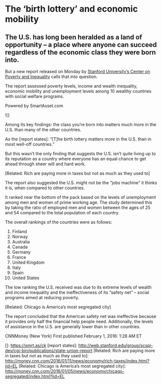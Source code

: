 # The ‘birth lottery’ and economic mobility

## The U.S. has long been heralded as a land of opportunity – a place where anyone can succeed regardless of the economic class they were born into.

But a new report released on Monday by [Stanford University’s Center on Poverty and Inequality] calls that into question.

The report assessed poverty levels, income and wealth inequality, economic mobility and unemployment levels among 10 wealthy countries with social welfare programs.

Powered by SmartAsset.com

![]

Among its key findings: the class you’re born into matters much more in the U.S. than many of the other countries.

As the [report states]: “\[T\]he birth lottery matters more in the U.S. than in most well-off countries.”

But this wasn’t the only finding that suggests the U.S. isn’t quite living up to its reputation as a country where everyone has an equal chance to get ahead through sheer will and hard work.

[Related: Rich are paying more in taxes but not as much as they used to]

The report also suggested the U.S. might not be the “jobs machine” it thinks it is, when compared to other countries.

It ranked near the bottom of the pack based on the levels of unemployment among men and women of prime working age. The study determined this by taking the ratio of employed men and women between the ages of 25 and 54 compared to the total population of each country.

The overall rankings of the countries were as follows:  
1. Finland   
2. Norway  
3. Australia   
4. Canada  
5. Germany  
6. France  
7. United Kingdom   
8. Italy  
9. Spain  
10. United States

The low ranking the U.S. received was due to its extreme levels of wealth and income inequality and the ineffectiveness of its “safety net” – social programs aimed at reducing poverty.

[Related: Chicago is America’s most segregated city]

The report concluded that the American safety net was ineffective because it provides only half the financial help people need. Additionally, the levels of assistance in the U.S. are generally lower than in other countries.

 CNNMoney (New York) First published February 1, 2016: 1:28 AM ET

  [Stanford University’s Center on Poverty and Inequality]: http://web.stanford.edu/group/scspi-dev/cgi-bin/
  []: https://smrt.as/ck
  [report states]: http://web.stanford.edu/group/scspi-dev/cgi-bin/publications/state-union-report
  [Related: Rich are paying more in taxes but not as much as they used to]: http://money.cnn.com/2016/01/11/news/economy/rich-taxes/index.html?iid=EL
  [Related: Chicago is America’s most segregated city]: http://money.cnn.com/2016/01/05/news/economy/chicago-segregated/index.html?iid=EL
